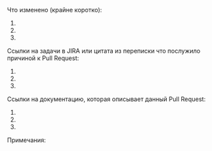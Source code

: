 Что изменено (крайне коротко):

1.
2.
3.

Ccылки на задачи в JIRA или цитата из переписки что послужило причиной к Pull Request:

1.
2.
3.

Ссылки на документацию, которая описывает данный Pull Request:

1.
2.
3.

Примечания: